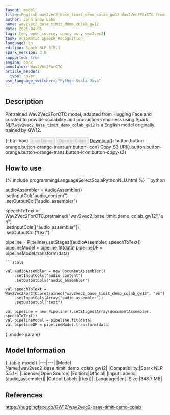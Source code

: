 ```yaml
---
layout: model
title: English wav2vec2_base_timit_demo_colab_gw12 Wav2Vec2ForCTC from GW12
author: John Snow Labs
name: wav2vec2_base_timit_demo_colab_gw12
date: 2025-04-06
tags: [en, open_source, onnx, asr, wav2vec2]
task: Automatic Speech Recognition
language: en
edition: Spark NLP 5.5.1
spark_version: 3.0
supported: true
engine: onnx
annotator: Wav2Vec2ForCTC
article_header:
  type: cover
use_language_switcher: "Python-Scala-Java"
---
```


## Description

Pretrained Wav2Vec2ForCTC model, adapted from Hugging Face and curated to provide scalability and production-readiness using Spark NLP.`wav2vec2_base_timit_demo_colab_gw12` is a English model originally trained by GW12.

{:.btn-box}
<button class="button button-orange" disabled>Live Demo</button>
<button class="button button-orange" disabled>Open in Colab</button>
[Download](https://s3.amazonaws.com/auxdata.johnsnowlabs.com/public/models/wav2vec2_base_timit_demo_colab_gw12_en_5.5.1_3.0_1743960298175.zip){:.button.button-orange.button-orange-trans.arr.button-icon}
[Copy S3 URI](s3://auxdata.johnsnowlabs.com/public/models/wav2vec2_base_timit_demo_colab_gw12_en_5.5.1_3.0_1743960298175.zip){:.button.button-orange.button-orange-trans.button-icon.button-copy-s3}

## How to use



<div class="tabs-box" markdown="1">
{% include programmingLanguageSelectScalaPythonNLU.html %}
```python
     
audioAssembler = AudioAssembler() \
	.setInputCol("audio_content") \
	.setOutputCol("audio_assembler")

speechToText  = Wav2Vec2ForCTC.pretrained("wav2vec2_base_timit_demo_colab_gw12","en") \
     .setInputCols(["audio_assembler"]) \
     .setOutputCol("text")

pipeline = Pipeline().setStages([audioAssembler, speechToText])
pipelineModel = pipeline.fit(data)
pipelineDF = pipelineModel.transform(data)

```
```scala

val audioAssembler = new DocumentAssembler()
    .setInputCols("audio_content")
    .setOutputCols("audio_assembler")

val speechToText = Wav2Vec2ForCTC.pretrained("wav2vec2_base_timit_demo_colab_gw12", "en")
    .setInputCols(Array("audio_assembler")) 
    .setOutputCol("text") 
    
val pipeline = new Pipeline().setStages(Array(documentAssembler, speechToText))
val pipelineModel = pipeline.fit(data)
val pipelineDF = pipelineModel.transform(data)

```
</div>

{:.model-param}
## Model Information

{:.table-model}
|---|---|
|Model Name:|wav2vec2_base_timit_demo_colab_gw12|
|Compatibility:|Spark NLP 5.5.1+|
|License:|Open Source|
|Edition:|Official|
|Input Labels:|[audio_assembler]|
|Output Labels:|[text]|
|Language:|en|
|Size:|348.7 MB|

## References

https://huggingface.co/GW12/wav2vec2-base-timit-demo-colab
